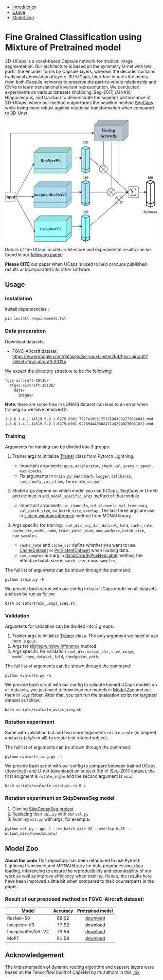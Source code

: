 * [Introduction](#3d-ucaps-3d-capsules-unet-for-volumetric-image-segmentation)
* [Usage](#usage)
* [Model Zoo](#model-zoo)

# Fine Grained Classification using Mixture of Pretrained model

3D-UCaps is a voxel-based Capsule network for medical image segmentation. Our architecture is based on the symmetry U-net with two parts: the encoder forms by Capsule layers, whereas the decoder contains traditional convolutional layers. 3D-UCaps, therefore inherits the merits from both Capsule networks to preserve the part-to-whole relationship and CNNs to learn translational invariant representation. We conducted experiments on various datasets (including iSeg-2017, LUNA16, Hippocampus, and Cardiac) to demonstrate the superior performance of 3D-UCaps, where our method outperforms the baseline method [SegCaps](https://github.com/lalonderodney/SegCaps) while being more robust against rotational transformation when compared to 3D-Unet.

![alt text](MoPT.png "Mixture of Pretrained model")

Details of the UCaps model architecture and experimental results can be found in our [following paper](https://rdcu.be/cyhMv):


**Please CITE** our paper when UCaps is used to help produce published results or incorporated into other software

## Usage

### Installation
Install dependencies : 
```
pip install requirements.txt
```

### Data preparation
Download datasets:
* FGVC-Aircraft dataset: <https://www.kaggle.com/datasets/seryouxblaster764/fgvc-aircraft?select=fgvc-aircraft-2013b>

We expect the directory structure to be the following:
```
fgvc-aircraft-2013b/
  dfgvc-aircraft-2013b/
    data/ 
      images/
```

**Note**: there are some files in LUNA16 dataset can lead to an error when training so we have removed it:
```
1.3.6.1.4.1.14519.5.2.1.6279.6001.771741891125176943862272696845.mhd
1.3.6.1.4.1.14519.5.2.1.6279.6001.927394449308471452920270961822.mhd
```

### Training

Arguments for training can be divided into 3 groups:

1. Trainer args to initialize [Trainer](https://pytorch-lightning.readthedocs.io/en/latest/common/trainer.html#trainer-class-api) class from Pytorch Lightning.

   * Important arguments: `gpus`, `accelerator`, `check_val_every_n_epoch`, `max_epochs`.
   * Fix arguments in `train.py`: `benchmark`, `logger`, `callbacks`, `num_sanity_val_steps`, `terminate_on_nan` 
2. Model args depend on which model you use (UCaps, SegCaps or U-net) and defined in `add_model_specific_args` method of that module. 

   * Important arguments: `in_channels`, `out_channels`, `val_frequency`, `val_patch_size`, `sw_batch_size`, `overlap`. The last three args are use in [sliding window inference](https://docs.monai.io/en/latest/inferers.html#sliding-window-inference) method from MONAI library.
3. Args specific for training: `root_dir`, `log_dir`, `dataset`, `fold`, `cache_rate`, `cache_dir`, `model_name`, `train_patch_size`, `num_workers`, `batch_size`, `num_samples`.

   * `cache_rate` and `cache_dir` define whether you want to use [CacheDataset](https://docs.monai.io/en/latest/data.html?highlight=ThreadBuffer#cachedataset) or [PersistentDataset](https://docs.monai.io/en/latest/data.html?highlight=ThreadBuffer#persistentdataset) when loading data.
   * `num_samples` is a arg in [RandCropByPosNegLabel](https://docs.monai.io/en/latest/transforms.html#randcropbyposneglabel) method, the effective batch size is `batch_size` x `num_samples`.

The full list of arguments can be shown through the command:
```
python train.py -h
```

We provide bash script with our config to train UCaps model on all datasets and can be run as follow:
```
bash scripts/train_ucaps_iseg.sh
```

### Validation
Arguments for validation can be divided into 3 groups:

1. Trainer args to initialize [Trainer](https://pytorch-lightning.readthedocs.io/en/latest/common/trainer.html#trainer-class-api) class. The only argument we need to use here is `gpus`.
2. Args for [sliding window inference](https://docs.monai.io/en/latest/inferers.html#sliding-window-inference) method
3. Args specific for validation `root_dir`, `output_dir`, `save_image`, `model_name`, `dataset`, `fold`, `checkpoint_path`

The full list of arguments can be shown through the command:
```
python evaluate.py -h
```

We provide bash script with our config to validate trained UCaps models on all datasets, you just need to download our models in [Model Zoo](#model-zoo) and put them in `logs` folder. After that, you can run the evaluation script for targeted dataset as follow:
```
bash scripts/evaluate_ucaps_iseg.sh
```

### Rotation experiment
Same with validation but add two more arguments `rotate_angle` (in degree) and `axis` (z/y/x or all) to create test rotated subject.

The full list of arguments can be shown through the command:
```
python evaluate_iseg.py -h
```

We provide bash script with our config to compare between trained UCaps ([download](https://drive.google.com/file/d/1WdyGlopAoI-nDVuqfKOaFOXmQUSRD0FA/view?usp=sharing)) and U-net ([download](https://drive.google.com/file/d/1kR-AkjPp36hOTrZ_4ZdtgIpP4PQouHSB/view?usp=sharing)) on subject 9th of iSeg-2017 dataset, the first arugment is `rotate_angle` and the second argument is `axis`:
```
bash scripts/evaluate_rotation.sh 0 z
```

### Rotation experiment on SkipDenseSeg model
1. Cloning [SkipDenseSeg project](https://github.com/tbuikr/3D-SkipDenseSeg)
2. Replacing their `val.py` with our `val.py`
3. Running `val.py` with args, for example:

```
python val.py --gpu 1 --sw_batch_size 32 --overlap 0.75 --output_dir=/home/ubuntu/
```

## Model Zoo
**About the code** This repository has been refactored to use Pytorch Lightning framework and MONAI library for data preprocessing, data loading, inferencing to ensure the reproducibility and extendability of our work as well as improve efficiency when training. Hence, the results here have been improved a little bit when compared to their counterparts in the paper.


### Result of our proposed method on FGVC-Aircraft dataset:

| Model                |  Accuracy | Pretrained model |
|-------|:------:|:---------:|
| ResNet-50            | 68.92     |[download](https://drive.google.com/file/d/1-4keaQBactTvOFCeoDJyRUdfXmsBk6VN/view?usp=sharing) |
| Inception-V3         | 77.92     |[download](https://drive.google.com/file/d/11nOzMyxTGqpd0UI5urrOxP-KOraeBKbA/view?usp=sharing) |
| InceptionResNet-V2   | 79.54     |[download](https://drive.google.com/file/d/1RwWDYB2QpmokAv8w9vngOcHrTVMCo_kX/view?usp=sharing) |
| MoPT                 | 81.58     |[download](https://drive.google.com/file/d/1-3lbojBiohMjYWPdnkutl8mnWtYvi-0d/view?usp=sharing) |
## Acknowledgement
The implementation of dynamic routing algorithm and capsule layers were based on the Tensorflow build of CapsNet by its authors in this [link](https://github.com/Sarasra/models/tree/master/research/capsules)
